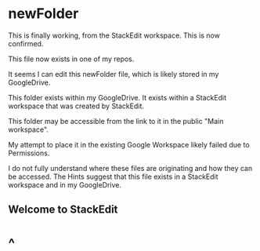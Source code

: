 # newFolder

This is finally working, from the StackEdit workspace.  This is now confirmed.

This file now exists in one of my repos.

It seems I can edit this newFolder file, which is likely stored in my GoogleDrive.

This folder exists within my GoogleDrive.  It exists within a StackEdit workspace that was created by StackEdit.

This folder may be accessible from the link to it in the public "Main workspace".

My attempt to place it in the existing Google Workspace likely failed due to Permissions.

I do not fully understand where these files are originating and how they can be accessed.  The Hints suggest that this file exists in a StackEdit workspace and in my GoogleDrive.


## Welcome to StackEdit

# ^


<!--stackedit_data:
eyJoaXN0b3J5IjpbMTEwNzY5NzIwNCwtMTU5MzY5MDAwNCwxNT
czNDkzODcyXX0=
-->